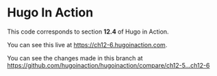 Hugo In Action
===============

This code corresponds to section **12.4** of Hugo in Action.

You can see this live at https://ch12-6.hugoinaction.com.

You can see the changes made in this branch at https://github.com/hugoinaction/hugoinaction/compare/ch12-5...ch12-6

